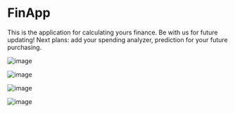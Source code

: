# FinApp
This is the application for calculating yours finance.
Be with us for future updating!
Next plans: add your spending analyzer, prediction for your future purchasing.

![image](https://github.com/JohnnyMahoney/FinApp/assets/93386095/37df9898-9683-455a-88a4-0b58f13aa033)

![image](https://github.com/JohnnyMahoney/FinApp/assets/93386095/1992aee1-602b-4a31-8a8f-4d40b9726118)

![image](https://github.com/JohnnyMahoney/FinApp/assets/93386095/2b734d17-a9ab-485f-ae6c-6c1c9542fd70)

![image](https://github.com/JohnnyMahoney/FinApp/assets/93386095/0b6b5929-c5b2-488c-9b5c-aa312ecad60a)



